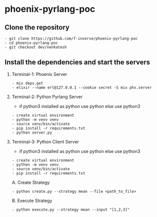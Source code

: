 # phoenix-pyrlang-poc

## Clone the repository

```
- git clone https://github.com/f-inverse/phoenix-pyrlang-poc
- cd phoenix-pyrlang-poc
- git checkout dev/venkatesh
```

## Install the dependencies and start the servers

1. Terminal-1: Phoenix Server

   ```
   - mix deps.get
   - elixir --name erl@127.0.0.1 --cookie secret -S mix phx.server
   ```

2. Terminal-2: Python Pyrlang Server

   - if python3 installed as python use python else use python3

   ```
   - create virtual environment
   - python -m venv venv
   - source venv/bin/activate
   - pip install -r requirements.txt
   - python server.py
   ```

3. Terminal-3: Python Client Server

   - if python3 installed as python use python else use python3

   ```
   - create virtual environment
   - python -m venv venv
   - source venv/bin/activate
   - pip install -r requirements.txt
   ```

   A. Create Strategy

   ```
   - python create.py --strategy mean --file <path_to_file>
   ```

   B. Execute Strategy

   ```
   - python execute.py --strategy mean --input "[1,2,3]"
   ```
